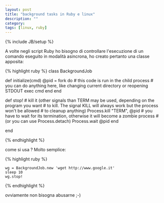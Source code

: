 ```yaml
---
layout: post
title: "background tasks in Ruby e linux"
description: ""
category:
tags: [linux, ruby]
---
```

{% include JB/setup %}

A volte negli script Ruby ho bisogno di controllare l'esecuzione di un comando eseguito in modalità asincrona, ho creato pertanto una classe apposita:

{% highlight ruby %}
class BackgroundJob
 
  def initialize(cmd)
    @pid = fork do
     # this code is run in the child process
     # you can do anything here, like changing current directory or reopening STDOUT
     exec cmd
    end
  end
 
  def stop!
    # kill it (other signals than TERM may be used, depending on the program you want
    # to kill. The signal KILL will always work but the process won't be allowed
    # to cleanup anything)
    Process.kill "TERM", @pid
    # you have to wait for its termination, otherwise it will become a zombie process
    # (or you can use Process.detach)
    Process.wait @pid
  end
 
end 

{% endhighlight %}


come si usa ? Molto semplice:

{% highlight ruby %}

    wg = BackgroundJob.new 'wget http://www.google.it'
    sleep 10
    wg.stop!

{% endhighlight %}

ovviamente non bisogna abusarne ;-)
